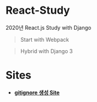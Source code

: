 # React-Study

2020년 React.js Study with Django

> Start with Webpack

> Hybrid with Django 3

# Sites

- **[gitignore 생성 Site](https://www.toptal.com/developers/gitignore)**

